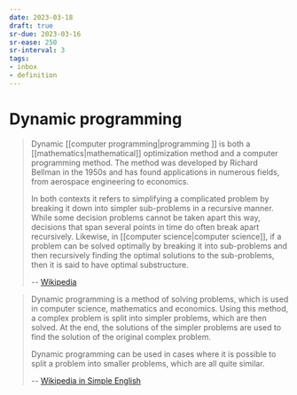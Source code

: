 ```yaml
---
date: 2023-03-18
draft: true
sr-due: 2023-03-16
sr-ease: 250
sr-interval: 3
tags:
- inbox
- definition
---
```


# Dynamic programming

> Dynamic [[computer programming|programming ]] is both a
> [[mathematics|mathematical]] optimization method and a computer
> programming method. The method was developed by Richard Bellman in the 1950s
> and has found applications in numerous fields, from aerospace engineering to
> economics.
>
> In both contexts it refers to simplifying a complicated problem by breaking it
> down into simpler sub-problems in a recursive manner. While some decision
> problems cannot be taken apart this way, decisions that span several points in
> time do often break apart recursively. Likewise, in
> [[computer science|computer science]], if a problem can be solved
> optimally by breaking it into sub-problems and then recursively finding the
> optimal solutions to the sub-problems, then it is said to have optimal
> substructure.
>
> -- [Wikipedia](https://en.wikipedia.org/wiki/Dynamic_programming)

> Dynamic programming is a method of solving problems, which is used in computer
> science, mathematics and economics. Using this method, a complex problem is
> split into simpler problems, which are then solved. At the end, the solutions
> of the simpler problems are used to find the solution of the original complex
> problem.
>
> Dynamic programming can be used in cases where it is possible to split a
> problem into smaller problems, which are all quite similar.
>
> -- [Wikipedia in Simple
> English](https://simple.wikipedia.org/wiki/Dynamic_programming)